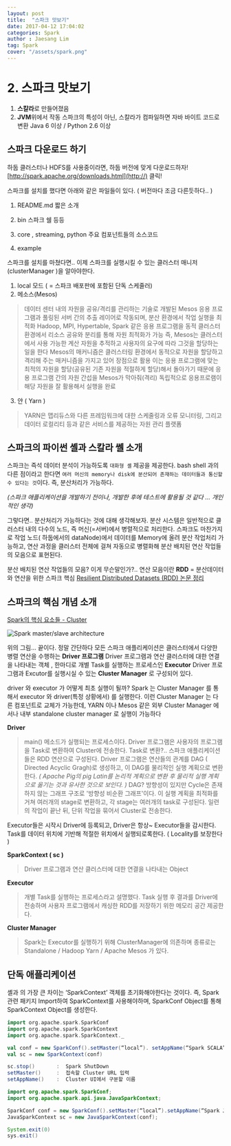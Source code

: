 ```yaml
---
layout: post
title:  "스파크 맛보기"
date: 2017-04-12 17:04:02
categories: Spark
author : Jaesang Lim
tag: Spark
cover: "/assets/spark.png"
---
```


# 2. 스파크 맛보기 

1. **스칼라**로 만들어졌음
2. **JVM**위에서 작동 
스파크의 특성이 아닌, 스칼라가 컴파일하면 자바 바이트 코드로 변환
Java 6 이상 / Python 2.6 이상

## 스파크 다운로드 하기 

하둡 클러스터나 HDFS를 사용중이라면, 하둡 버전에 맞게 다운로드하자!
[http://spark.apache.org/downloads.html](http://) 클릭!

스파크를 설치를 했다면 아래와 같은 파일들이 있다. ( 버전마다 조금 다른듯하다.. )
1. README.md
 짧은 소개

2. bin
스파크 쉘 등등
3. core , streaming, python
주요 컴포넌트들의 소스코드
4. example

스파크를 설치를 마쳤다면.. 이제 스파크를 실행시킬 수 있는 클러스터 매니저(clusterManager )을 알아야한다. 
1. local 모드 ( = 스파크 배포판에 포함된 단독 스케줄러)
2. 메소스(Mesos)
>데이터 센터 내의 자원을 공유/격리를 관리하는 기술로 개발된 Mesos
응용 프로그램과 풀링된 서버 간의 추출 레이어로 작동되며, 분산 환경에서 작업 실행을 최적화
Hadoop, MPI, Hypertable, Spark 같은 응용 프로그램을 동적 클러스터 환경에서 리소스 공유와 분리를 통해 자원 최적화가 가능
즉, Mesos는 클러스터에서 사용 가능한 계산 자원을 추적하고 사용자의 요구에 따라 그것을 할당하는 일을 한다
Mesos의 매커니즘은 클러스터링 환경에서 동적으로 자원을 할당하고 격리해 주는 매커니즘을 가지고 있어 장점으로 활용
이는 응용 프로그램에 맞는 최적의 자원을 할당(공유된 기존 자원을 적절하게 할당)해서 돌아가기 때문에 응용 프로그램 간의 자원 간섭을 Mesos가 막아줘(격리) 독립적으로 응용프로램이 해당 자원을 잘 활용해서 실행을 완료
 
3. 얀 ( Yarn )
>YARN은 맵리듀스와 다른 프레임워크에 대한 스케줄링과 오류 모니터링, 그리고 데이터 로컬리티 등과 같은 서비스를 제공하는 자원 관리 플랫폼





 
## 스파크의 파이썬 셸과 스칼라 쎌 소개

스파크는 즉석 데이터 분석이 가능하도록 `대화형 셸` 제공을 제공한다. 
bash shell 과의 다른 점이라고 한다면 `여러 머신의 memory나 disk에 분산되어 존재하는 데이터들과 통신할 수 있다는 것`이다. 즉, 분산처리가 가능하다.

*(스파크 애플리케이션을 개발하기 전이나, 개발한 후에 테스트에 활용될 것 같다 ... 개인적인 생각)*

그렇다면.. 분산처리가 가능하다는 것에 대해 생각해보자.
분산 시스템은 일반적으로 클러스터 내의 다수의 노드, 즉 머신(=서버)에서 병렬적으로 처리한다. 
스파크도 마찬가지로 작업 노드( 하둡에서의 dataNode)에서 데이터를 Memory에 올려 분산 작업처리 가능하고, 연산 과정을 클러스터 전체에 걸쳐 자동으로 병렬화해 분산 배치된 연산 작업들의 모음으로 표현된다.

분산 배치된 연산 작업들의 모음? 이게 무슨말인가?..
연산 모음이란 **RDD** = 분산데이터와 연산을 위한 스파크 핵심
[Resilient Distributed Datasets (RDD) 논문 정리](https://www.slideshare.net/yongho/rdd-paper-review)

## 스파크의 핵심 개념 소개
[Spark의 핵심 요소들 - Cluster](https://www.slideshare.net/HyeonSeokChoi/cluster-spark?qid=ddfff5c9-4e43-4d93-b7c2-c7314e35b5ac&v=&b=&from_search=1 )

![Spark master/slave architecture](https://i.stack.imgur.com/cwrMN.png)

위의 그림... 끝이다. 정말 간단하다
모든 스파크 애플리케이션은 클러스터에서 다양한 병렬 연산을 수행하는 **Driver 프로그램** 
Driver 프로그램과 연산 클러스터에 대한 연결을 나타내는 객체 , 한마디로 개별 Task를 실행하는 프로세스인 **Executor**
Driver 프로그램과 Excutor를 실행시실 수 있는 **Cluster Manager** 로 구성되어 있다.

driver 와 executor 가 어떻게 최초 실행이 될까? 
Spark 는 Cluster Manager 를 통해서 executor 와 driver(특정 상황에서) 를 실행한다. 이런 Cluster Manager 는 다른 컴포넌트로 교체가 가능한데, YARN 이나 Mesos 같은 외부 Cluster Manager 에서나 내부 standalone cluster manager 로 실행이 가능하다


**Driver** 
>main() 메소드가 실행되는 프로세스이다. 
Driver 프로그램은 사용자의 프로그램을 Task로 변환하여 Cluster에 전송한다.
Task로 변환?..
스파크 애플리케이션들은 RDD 연산으로 구성된다. 
Driver 프로그램은 연산들의 관계를 DAG ( Directed Acyclic Gragh)로 생성하고, 이 DAG를 물리적인 실행 계획으로 변환한다. 
*( Apache Pig의 pig Latin를 논리적 계획으로 변환 후 물리적 실행 계획으로 옮기는 것과 유사한 것으로 보인다. )*
DAG? 방향성이 있지만 Cycle은 존재하지 않는 그래프 구조로 '방향성 비순환 그래프'이다.
이 실행 계획을 최적화를 거쳐 여러개의 stage로 변환하고, 각 stage는 여러개의 task로 구성된다. 일련의 작업이 끝난 뒤, 단위 작업을 묶어서 Cluster로 전송한다. 

Executor들은 시작시 Driver에 등록되고, Driver은 항상~ Executor들을 감시한다.
Task를 데이터 위치에 기반해 적절한 위치에서 실행되로록한다. ( Locality를 보장한다 )

**SparkContext ( sc )**
>Driver 프로그램과 연산 클러스터에 대한 연결을 나타내는 Object

**Executor**
>개별 Task를 실행하는 프로세스라고 설명했다. Task 실행 후 결과를 Driver에 전송하며
사용자 프로그램에서 캐싱한 RDD를 저장하기 위한 메모리 공간 제공한다. 

**Cluster Manager**
>Spark는 Executor를 실행하기 위해 ClusterManager에 의존하며 종류로는 Standalone / Hadoop Yarn / Apache Mesos 가 있다. 

## 단독 애플리케이션 

셸과 의 가장 큰 차이는 ‘SparkContext’ 객체를 초기화해야한다는 것이다.
즉, Spark 관련 패키지 Import하여 SparkContext를 사용해야하며, SparkConf Object를 통해 SparkContext Object를 생성한다.  

``` scala
import org.apache.spark.SparkConf
import org.apache.spark.SparkContext
import org.apache.spark.SparkContext._

val conf = new SparkConf().setMaster(“local”). setAppName(“Spark SCALA”)
val sc = new SparkContext(conf)

sc.stop()       :  Spark ShutDown
setMaster()     :  접속할 Cluster URL 입력
setAppName()    :  Cluster UI에서 구분할 이름  


```
```` java
import org.apache.spark.SparkConf;
import org.apache.spark.api.java.JavaSparkContext;

SparkConf conf = new SparkConf().setMaster(“local”).setAppName(“Spark JAVA”);
JavaSparkContext sc = new JavaSparkContext(conf);

System.exit(0)
sys.exit()

````
